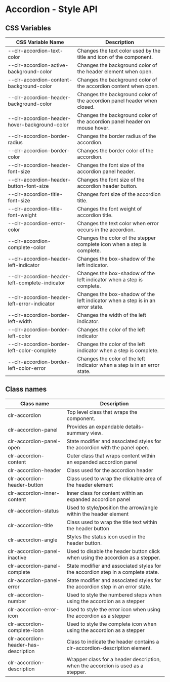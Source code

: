 # Accordion - Style API

## CSS Variables

| CSS Variable Name                              | Description                                                                    |
| ---------------------------------------------- | ------------------------------------------------------------------------------ |
| --clr-accordion-text-color                     | Changes the text color used by the title and icon of the component.            |
| --clr-accordion-active-background-color        | Changes the background color of the header element when open.                  |
| --clr-accordion-content-background-color       | Changes the background color of the accordion content when open.               |
| --clr-accordion-header-background-color        | Changes the background color of the accordion panel header when closed.        |
| --clr-accordion-header-hover-background-color  | Changes the background color of the accordion panel header on mouse hover.     |
| --clr-accordion-border-radius                  | Changes the border radius of the accordion.                                    |
| --clr-accordion-border-color                   | Changes the border color of the accordion.                                     |
| --clr-accordion-header-font-size               | Changes the font size of the accordion panel header.                           |
| --clr-accordion-header-button-font-size        | Changes the font size of the accordion header button.                          |
| --clr-accordion-title-font-size                | Changes font size of the accordion title.                                      |
| --clr-accordion-title-font-weight              | Changes the font weight of accordion title.                                    |
| --clr-accordion-error-color                    | Changes the text color when error occurs in the accordion.                     |
| --clr-accordion-complete-color                 | Changes the color of the stepper complete icon when a step is complete.        |
| --clr-accordion-header-left-indicator          | Changes the box-shadow of the left indicator.                                  |
| --clr-accordion-header-left-complete-indicator | Changes the box-shadow of the left indicator when a step is complete.          |
| --clr-accordion-header-left-error-indicator    | Changes the box-shadow of the left indicator when a step is in an error state. |
| --clr-accordion-border-left-width              | Changes the width of the left indicator.                                       |
| --clr-accordion-border-left-color              | Changes the color of the left indicator                                        |
| --clr-accordion-border-left-color-complete     | Changes the color of the left indicator when a step is complete.               |
| --clr-accordion-border-left-color-error        | Changes the color of the left indicator when a step is in an error state.      |

## Class names

| Class name                           | Description                                                                      |
| ------------------------------------ | -------------------------------------------------------------------------------- |
| clr-accordion                        | Top level class that wraps the component.                                        |
| clr-accordion-panel                  | Provides an expandable details-summary view.                                     |
| clr-accordion-panel-open             | State modifier and associated styles for the accordion with the panel open.      |
| clr-accordion-content                | Outer class that wraps content within an expanded accordion panel                |
| clr-accordion-header                 | Class used for the accordion header                                              |
| clr-accordion-header-button          | Class used to wrap the clickable area of the header element                      |
| clr-accordion-inner-content          | Inner class for content within an expanded accordion panel                       |
| clr-accordion-status                 | Used to style/position the arrow/angle within the header element                 |
| clr-accordion-title                  | Class used to wrap the title text within the header button                       |
| clr-accordion-angle                  | Styles the status icon used in the header button.                                |
| clr-accordion-panel-inactive         | Used to disable the header button click when using the accordion as a stepper.   |
| clr-accordion-panel-complete         | State modifier and associated styles for the accordion step in a complete state. |
| clr-accordion-panel-error            | State modifier and associated styles for the accordion step in an error state.   |
| clr-accordion-number                 | Used to style the numbered steps when using the accordion as a stepper           |
| clr-accordion-error-icon             | Used to style the error icon when using the accordion as a stepper               |
| clr-accordion-complete-icon          | Used to style the complete icon when using the accordion as a stepper            |
| clr-accordion-header-has-description | Class to indicate the header contains a clr-accordion-description element.       |
| clr-accordion-description            | Wrapper class for a header description, when the accordion is used as a stepper. |
